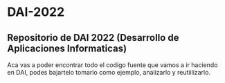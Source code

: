 # DAI-2022
## Repositorio de DAI 2022 (Desarrollo de Aplicaciones Informaticas)
Aca vas a poder encontrar todo el codigo fuente que vamos a ir haciendo en DAI, podes bajartelo tomarlo como ejemplo, analizarlo y reutiilizarlo.

